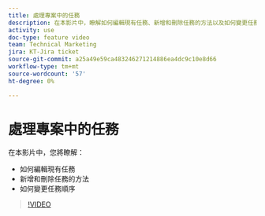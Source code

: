 ```yaml
---
title: 處理專案中的任務
description: 在本影片中，瞭解如何編輯現有任務、新增和刪除任務的方法以及如何變更任務順序。
activity: use
doc-type: feature video
team: Technical Marketing
jira: KT-Jira ticket
source-git-commit: a25a49e59ca483246271214886ea4dc9c10e8d66
workflow-type: tm+mt
source-wordcount: '57'
ht-degree: 0%

---
```


# 處理專案中的任務

在本影片中，您將瞭解：

* 如何編輯現有任務
* 新增和刪除任務的方法
* 如何變更任務順序

>[!VIDEO](https://video.tv.adobe.com/v/335088/?quality=12&learn=on)